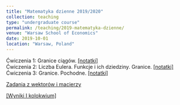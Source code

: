 ```yaml
---
title: "Matematyka dzienne 2019/2020"
collection: teaching
type: "undergraduate course"
permalink: /teaching/2019-matematyka-dzienne/
venue: "Warsaw School of Economics"
date: 2019-10-01
location: "Warsaw, Poland"
---
```

Ćwiczenia 1: Granice ciągów. [[notatki]](https://jfranaszek.github.io/mat-dz/mat-st-20191004.html)  
Ćwiczenia 2: Liczba Eulera. Funkcje i ich dziedziny. Granice. [[notatki]](https://jfranaszek.github.io/mat-dz/mat-st-20191011.html)  
Ćwiczenia 3: Granice. Pochodne. [[notatki]](https://jfranaszek.github.io/mat-dz/mat-st-20191018.html)  

[Zadania z wektorów i macierzy](https://jfranaszek.github.io/mat-dz/201912_zadania_wek_mat.html)

[[Wyniki I kolokwium]](https://docs.google.com/spreadsheets/d/1ErRKTHzm6GZJ2MgksIf8a14KFvjpzVQMKfNjterNquU/edit?usp=sharing)  
